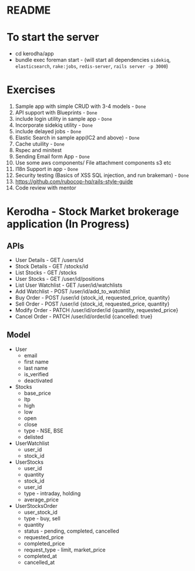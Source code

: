 # README

# To start the server
* cd kerodha/app
* bundle exec foreman start - (will start all dependencies `sidekiq`, `elasticsearch`, `rake:jobs`, `redis-server`, `rails server -p 3000`)

# Exercises

1. Sample app with simple CRUD with 3-4 models - `Done`
2. API support with Blueprints - `Done`
3. include login utility in sample app - `Done`
4. Incorporate sidekiq utility - `Done`
5. include delayed  jobs - `Done`
6. Elastic Search in sample app(IC2 and above) - `Done`
7. Cache utuility - `Done`
8. Rspec and minitest
9. Sending Email form App - `Done`
10. Use some aws components/ File attachment components s3 etc
11. I18n Support in app - `Done`
12. Security testing (Basics of XSS SQL injection, and run brakeman) - `Done`
13. https://github.com/rubocop-hq/rails-style-guide
14. Code review with mentor

# Kerodha - Stock Market brokerage application (In Progress)
## APIs
* User Details - GET /users/id
* Stock Details - GET /stocks/id
* List Stocks - GET /stocks
* User Stocks - GET /user/id/positions
* List User Watchlist - GET /user/id/watchlists
* Add Watchlist - POST /user/id/add_to_watchlist
* Buy Order - POST /user/id {stock_id, requested_price, quantity}
* Sell Order - POST /user/id {stock_id, requested_price, quantity}
* Modify Order - PATCH /user/id/order/id {quantity, requested_price}
* Cancel Order - PATCH /user/id/order/id {cancelled: true}

## Model
* User
	* email
	* first name
	* last name
	* is_verified
	* deactivated
* Stocks
	* base_price
	* ltp
	* high
	* low
	* open
	* close
	* type - NSE, BSE
	* delisted
* UserWatchlist
	* user_id
	* stock_id
* UserStocks
	* user_id
	* quantity
	* stock_id
	* user_id
	* type - intraday, holding
	* average_price
* UserStocksOrder
	* user_stock_id
	* type  - buy, sell
	* quantity
	* status - pending, completed, cancelled
	* requested_price
	* completed_price
	* request_type - limit, market_price
	* completed_at
	* cancelled_at
